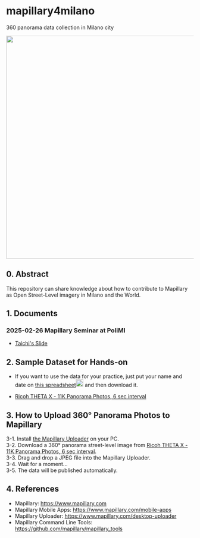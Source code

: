 # mapillary4milano
360 panorama data collection in Milano city

[<img src="https://github.com/user-attachments/assets/2f49a788-4e30-4a75-9285-929357a3aed2" width="600" >](https://www.mapillary.com/app/?lat=45.4709864944916&lng=9.19042435669212&z=12.814369492427602)

## 0. Abstract
This repository can share knowledge about how to contribute to Mapillary as Open Street-Level imagery in Milano and the World.


## 1. Documents

### 2025-02-26 Mapillary Seminar at PoliMI
 * [Taichi's Slide](https://speakerdeck.com/mapconcierge4agu/2025-02-26-how-to-contribute-to-mapillary-at-polimi)


## 2. Sample Dataset for Hands-on
 * If you want to use the data for your practice, just put your name and date on [this spreadsheet<img src="https://github.com/user-attachments/assets/cb5fca4e-866d-4698-8792-6f6f517c5243" width="20">](https://docs.google.com/spreadsheets/d/11ioBSpjB877G5gc4DCDiDD8Q9hdCrFwtPawnGA6ywa8/edit?usp=sharing) and then download it.

 * [Ricoh THETA X - 11K Panorama Photos, 6 sec interval](https://github.com/gisgeolab/mapillary4milano/tree/main/sampledata/duomo20250224thetax)


## 3. How to Upload 360° Panorama Photos to Mapillary  
 3-1. Install [the Mapillary Uploader](https://www.mapillary.com/desktop-uploader) on your PC.  
 3-2. Download a 360° panorama street-level image from [Ricoh THETA X - 11K Panorama Photos, 6 sec interval](https://github.com/gisgeolab/mapillary4milano/tree/main/sampledata/duomo20250224thetax).  
 3-3. Drag and drop a JPEG file into the Mapillary Uploader.  
 3-4. Wait for a moment...  
 3-5. The data will be published automatically.  


## 4. References
 * Mapillary: https://www.mapillary.com
 * Mapillary Mobile Apps: https://www.mapillary.com/mobile-apps
 * Mapillary Uploader: https://www.mapillary.com/desktop-uploader
 * Mapillary Command Line Tools: https://github.com/mapillary/mapillary_tools 
